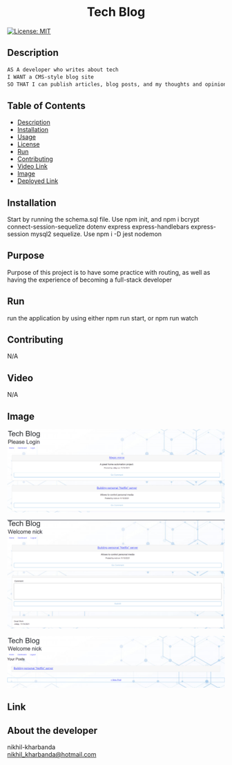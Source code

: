 <h1 align="center">Tech Blog </h1>

  [![License: MIT](https://img.shields.io/badge/License-MIT-yellow.svg)](https://opensource.org/licenses/MIT) <br />

## Description
```md
AS A developer who writes about tech
I WANT a CMS-style blog site
SO THAT I can publish articles, blog posts, and my thoughts and opinions
```

## Table of Contents
  - [Description](#description)
  - [Installation](#installation)
  - [Usage](#usage)
  - [License](#license)
  - [Run](#run)
  - [Contributing](#contributing)
  - [Video Link](#video)  
  - [Image](#image)
  - [Deployed Link](#link)

## Installation
  Start by running the schema.sql file. Use npm init, and npm i bcrypt connect-session-sequelize dotenv express express-handlebars express-session mysql2 sequelize. Use npm i -D jest nodemon

## Purpose
  Purpose of this project is to have some practice with routing, as well as having the experience of becoming a full-stack developer

## Run
  run the application by using either npm run start, or npm run watch

## Contributing
  N/A

## Video
  N/A

## Image
![WelcomePage](Assets/images/MainPage.png)

![EditingComment](Assets/images/EditingComment.PNG)

![Dashboard](Assets/images/Dashboard.PNG)


## Link

## About the developer 
  nikhil-kharbanda <br >
  nikhil_kharbanda@hotmail.com

  
